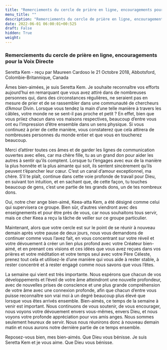 ```yaml
---
title: "Remerciements du cercle de prière en ligne, encouragements pour la Voix Directe"
menu_title: ""
description: "Remerciements du cercle de prière en ligne, encouragements pour la Voix Directe"
date: 2022-06-01 06:00:01+00:525
draft: False
hidden: True
weight:
---
```

### Remerciements du cercle de prière en ligne, encouragements pour la Voix Directe

Seretta Kem - reçu par Maureen Cardoso le 21 Octobre 2018, Abbotsford, Colombie-Britannique, Canada

Âmes bien-aimées, je suis Seretta Kem. Je souhaite reconnaître vos efforts aujourd’hui en remarquant que vous avez attiré dans de nombreuses personnes qui, dans des circonstances régulières, ne seraient pas en mesure de prier et de se rassembler dans une communauté de chercheurs d’Amour Divin. Lorsque vous tendez la main d’une telle manière à travers les câbles, votre monde ne se sent-il pas proche et petit ? En effet, bien que vous priiez chacun dans vos maisons respectives, beaucoup d’entre vous ont eu l’impression d’être ensemble dans un sens physique. Si vous continuez à prier de cette manière, vous constaterez que cela attirera de nombreuses personnes du monde entier et que vous en toucherez beaucoup.

Merci d’attirer toutes ces âmes et de garder les lignes de communication ouvertes avec elles, car ma chère fille, tu as un grand don pour aider les autres à sentir qu’ils comptent. Lorsque tu t’engages avec eux de la manière la plus honnête et la plus aimante qui soit, ils sentent sincèrement qu’ils peuvent t’épancher leur cœur. C’est un canal d’amour exceptionnel, ma chère. S’il te plaît, continue dans cette voie profonde de travail pour Dieu, en suivant ton intuition, et en sachant que, de cette façon, tu touches beaucoup de gens, c’est une partie de tes grands dons, un de tes nombreux dons.

Oui, notre cher ange bien-aimé, Keea-atta Kem, a été désigné comme celui qui supervisera ce groupe. Bien sûr, d’autres viendront avec des enseignements et pour être près de vous, car nous souhaitons tous servir, mais ce cher Keea a reçu la tâche de veiller sur ce groupe particulier.

Maintenant, alors que votre cercle est sur le point de se réunir à nouveau demain après votre pause de deux jours, nous vous demandons de continuer comme vous l’avez fait, en vous concentrant sur votre réveil et votre dévouement à créer un lien plus profond avec votre Créateur bien-aimé, et en prenant ces visions et ces idées que vous avez reçues dans vos prières et votre méditation et votre temps seul avec votre Père Céleste, prenez tout cela et utilisez-le d’une manière qui vous aide à rester stable, à rester concentré et à rester engagé comme nous savons que vous l’êtes.

La semaine qui vient est très importante. Nous espérons que chacun de vos développements et l’éveil de votre âme atteindront une nouvelle profondeur, avec de nouvelles prises de conscience et une plus grande compréhension de votre âme avec une connexion profonde, afin que chacun d’entre vous puisse reconnaître son vrai moi à un degré beaucoup plus élevé que lorsque vous êtes arrivés ensemble. Bien-aimés, ce temps de la semaine à venir est important. Nous continuons de vous soutenir, de vous encourager, nous voyons votre dévouement envers vous-mêmes, envers Dieu, et nous voyons votre profonde appréciation pour vos amis anges. Nous sommes seulement heureux de servir. Nous nous réunirons donc à nouveau demain matin et nous aurons notre dernière partie de ce temps ensemble.

Reposez-vous bien, mes bien-aimés. Que Dieu vous bénisse. Je suis Seretta Kem et je vous aime. Que Dieu vous bénisse.



